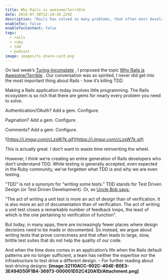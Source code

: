 ```yaml
---
title: Why Rails is awesome/terrible
date: 2014-07-30T12:10:30.229Z
description: "Rails has solved so many problems, that often most developer's day-to-day isn't really 'programming' but gem configuration and debugging."
enableToc: false
enableTocContent: false
tags:
  - rails
  - ruby
  - tdd
  - podcast
image: images/ti-share-card.png
---
```


On last week’s  [Turing-Incomplete](http://turing.cool/) , I proposed the topic  [Why Rails is Awesome/Terrible](http://turing.cool/12) . Our conversation was so spirited, I never did get into the most important thing about Rails - how it’s killing TDD.

Making a Rails application today involves little programming. The Rails ecosystem is so rich that there are gems for nearly every problem you need to solve.

Authentication/OAuth? Add a gem. Configure.

Pagination? Add a gem. Configure.

Comments? Add a gem. Configure.

![https://i.imgur.com/cLzsW7k.gif](https://i.imgur.com/cLzsW7k.gif)

This is actually great. I don’t want to waste time reinventing the wheel.

However, I think we’re creating an entire generation of Rails developers who don’t understand TDD.
While testing is generally accepted, even expected in the Ruby community, we’ve forgetten what TDD is and why we are even testing.

“TDD” is not a synonym for “writing some tests.” TDD stands for Test Driven Design (or Test Driven Development).
Or, as  [Uncle Bob says:](http://www.agiledata.org/essays/tdd.html#sthash.jmWMwZLH.dpuf) 

“The act of writing a unit test is more an act of design than of verification. It is also more an act of documentation than of verification. The act of writing a unit test closes a remarkable number of feedback loops, the least of which is the one pertaining to verification of function”.

But today, in many apps, there are increasingly fewer places where design decisions need to be made or documented.
So instead, we argue about writing tests that prove correctness and that often leads to large, slow, brittle test suites that do not help the quality of our code.

And when the time does comes in an application’s life when the Rails default patterns are no longer sufficient, a team has neither the expertise nor the infrastructure to test drive a different design.
–
For further reading about test-driving designs:
**[image:32110ACC-902C-404E-B0E3-3E494D50F1B4-36973-000001D52C420A1D/Attachment.png]**

